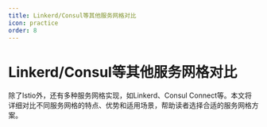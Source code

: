 ```yaml
---
title: Linkerd/Consul等其他服务网格对比
icon: practice
order: 8
---
```


# Linkerd/Consul等其他服务网格对比

除了Istio外，还有多种服务网格实现，如Linkerd、Consul Connect等。本文将详细对比不同服务网格的特点、优势和适用场景，帮助读者选择合适的服务网格方案。
